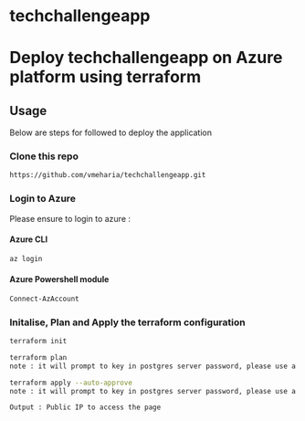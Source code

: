 # techchallengeapp
# Deploy techchallengeapp on Azure platform using terraform

## Usage

Below are steps for followed to deploy the application

### Clone this repo
```sh
https://github.com/vmeharia/techchallengeapp.git
```
### Login to Azure
Please ensure to login to azure :
#### Azure CLI
```sh
az login
```
#### Azure Powershell module
```sh
Connect-AzAccount
```
### Initalise, Plan and Apply the terraform configuration
```sh
terraform init

terraform plan
note : it will prompt to key in postgres server password, please use a complex 8 to 10 charater long password with atleast one special charcter

terraform apply --auto-approve
note : it will prompt to key in postgres server password, please use a complex 8 to 10 charater long password with atleast one special charcter

Output : Public IP to access the page
```